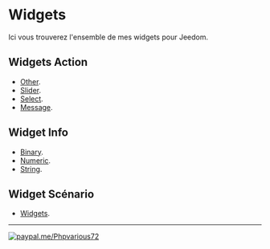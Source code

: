 
# Widgets

Ici vous trouverez l'ensemble de mes widgets pour Jeedom.

## Widgets Action

- [Other]({{site.url}}/documentation/{{site.widget}}/fr_FR/action/other).
- [Slider]({{site.url}}/documentation/{{site.widget}}/fr_FR/action/slider).
- [Select]({{site.url}}/documentation/{{site.widget}}/fr_FR/action/select).
- [Message]({{site.url}}/documentation/{{site.widget}}/fr_FR/action/message).

## Widget Info

- [Binary]({{site.url}}/documentation/{{site.widget}}/fr_FR/info/binary).
- [Numeric]({{site.url}}/documentation/{{site.widget}}/fr_FR/info/numeric).
- [String]({{site.url}}/documentation/{{site.widget}}/fr_FR/info/string).

## Widget Scénario

- [Widgets]({{site.url}}/documentation/{{site.widget}}/fr_FR/widget_scenario).

-------------------------------

[![paypal.me/Phpvarious72]({{site.url}}/documentation/{{site.widget}}/images/paypal.svg)](https://www.paypal.me/Phpvarious72)